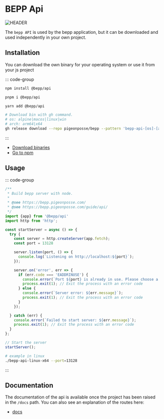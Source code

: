 # BEPP Api 

![HEADER](/banner/bepp-api-banner.png)

The `bepp API` is used by the bepp application, but it can be downloaded and used independently in your own project.

## Installation

You can download the own binary for your operating system or use it from your js project

::: code-group

```bash [npm]
npm install @bepp/api 
```

```bash [pnpm]
pnpm i @bepp/api
```

```bash [yarn]
yarn add @bepp/api 
```

```bash [bin]
# Download bin with gh command.
# os: alpine|macos|linux|win
# arch: arm64|x64
gh release download --repo pigeonposse/bepp --pattern 'bepp-api-[os]-[arch].zip'

```

:::

- [Download binaries](https://github.com/pigeonposse/bepp/releases/latest/)
- [Go to npm](https://www.npmjs.com/package/@bepp/api)

## Usage

::: code-group

```js [js]
/**
 * Build bepp server with node.
 * 
 * @see https://bepp.pigeonposse.com/
 * @see https://bepp.pigeonposse.com/guide/api/
 */
import {app} from '@bepp/api'
import http from 'http';

const startServer = async () => {
  try {
    const server = http.createServer(app.fetch);
	const port = 13128

    server.listen(port, () => {
      console.log(`Listening on http://localhost:${port}`);
    });

    server.on('error', err => {
      if (err.code === 'EADDRINUSE') {
        console.error(`Port ${port} is already in use. Please choose a different port.`);
        process.exit(1); // Exit the process with an error code
      } else {
        console.error(`Server error: ${err.message}`);
        process.exit(1); // Exit the process with an error code
      }
    });

  } catch (err) {
    console.error(`Failed to start server: ${err.message}`);
    process.exit(1); // Exit the process with an error code
  }
};

// Start the server
startServer();

```

```bash [bin]
# example in linux
./bepp-api-linux-x64 --port=13128
```
:::
## Documentation

The documentation of the api is available once the project has been raised in the `/docs` path.
You can also see an explanation of the routes here:

- [docs](/guide/api/schema)
